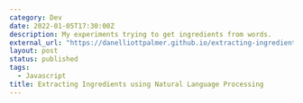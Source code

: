 ```yaml
---
category: Dev
date: 2022-01-05T17:30:00Z
description: My experiments trying to get ingredients from words.
external_url: "https://danelliottpalmer.github.io/extracting-ingredients/"
layout: post
status: published
tags:
  - Javascript
title: Extracting Ingredients using Natural Language Processing
---
```

